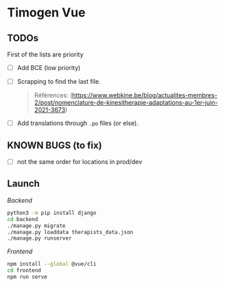 # Timogen Vue

## TODOs

First of the lists are priority


 - [ ] Add BCE (low priority)
 - [ ] Scrapping to find the last file.
    > Références:
    > (https://www.webkine.be/blog/actualites-membres-2/post/nomenclature-de-kinesitherapie-adaptations-au-1er-juin-2021-3673)
 - [ ] Add translations through `.po` files (or else).


## KNOWN BUGS (to fix)

 - [ ] not the same order for locations in prod/dev


## Launch

_Backend_
```bash
python3 -m pip install django
cd backend
./manage.py migrate
./manage.py loaddata therapists_data.json
./manage.py runserver
```

_Frontend_
```bash
npm install --global @vue/cli
cd frontend
npm run serve
```
